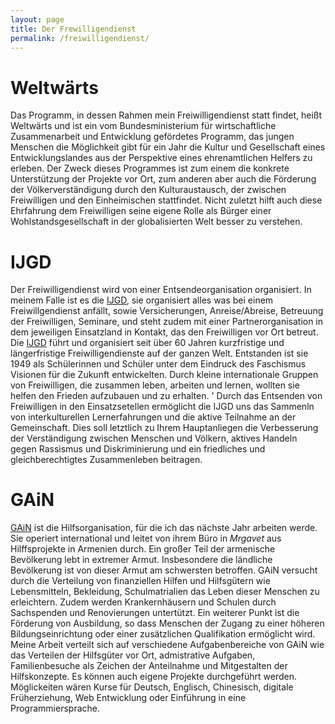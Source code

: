 ```yaml
---
layout: page
title: Der Frewilligendienst
permalink: /freiwilligendienst/
---
```

# Weltwärts
Das Programm, in dessen Rahmen mein Freiwilligendienst statt findet, heißt Weltwärts und ist ein vom Bundesministerium für wirtschaftliche Zusammenarbeit und Entwicklung gefördetes Programm, das jungen Menschen die Möglichkeit gibt für ein Jahr die Kultur und Gesellschaft eines Entwicklungslandes aus der Perspektive eines ehrenamtlichen Helfers zu erleben.
Der Zweck dieses Programmes ist zum einem die konkrete Unterstützung der Projekte vor Ort, zum anderen aber auch die Förderung der Völkerverständigung durch den Kulturaustausch, der zwischen Freiwilligen und den Einheimischen stattfindet. Nicht zuletzt hilft auch diese Ehrfahrung dem Freiwilligen seine eigene Rolle als Bürger einer Wohlstandsgesellschaft in der globalisierten Welt besser zu verstehen.

# IJGD
Der Freiwilligendienst wird von einer Entsendeorganisation organisiert. In meinem Falle ist es die [IJGD], sie organisiert alles was bei einem Freiwillgendienst anfällt, sowie Versicherungen, Anreise/Abreise, Betreuung der Freiwilligen, Seminare, und steht zudem mit einer Partnerorganisation in dem jeweiligen Einsatzland in Kontakt, das den Freiwilligen vor Ort betreut.
Die [IJGD] führt und organisiert seit über 60 Jahren kurzfristige und längerfristige Freiwilligendienste auf der ganzen Welt.
Entstanden ist sie 1949 als Schülerinnen und Schüler unter dem Eindruck des Faschismus Visionen für die Zukunft entwickelten. Durch kleine internationale Gruppen von Freiwilligen, die zusammen leben, arbeiten und lernen, wollten sie helfen den Frieden aufzubauen und zu erhalten. '
Durch das Entsenden von Freiwilligen in den Einsatzsetellen ermöglicht die IJGD uns das Sammenln von interkulturellen Lernerfahrungen und die aktive Teilnahme an der Gemeinschaft.
Dies soll letztlich zu Ihrem Hauptanliegen die Verbesserung der Verständigung zwischen Menschen und Völkern, aktives Handeln gegen Rassismus und Diskriminierung und ein friedliches und gleichberechtigtes Zusammenleben beitragen.

# GAiN
[GAiN] ist die Hilfsorganisation, für die ich das nächste Jahr arbeiten werde. Sie operiert international und leitet von ihrem Büro in *Mrgavet* aus Hilffsprojekte in Armenien durch.
Ein großer Teil der armenische Bevölkerung lebt in extremer Armut. Insbesondere die ländliche Bevölkerung ist von dieser Armut am schwersten betroffen.
GAiN versucht durch die Verteilung von finanziellen Hilfen und Hilfsgütern wie Lebensmitteln, Bekleidung, Schulmatrialien das Leben dieser Menschen zu erleichtern. Zudem werden Krankernhäusern und Schulen durch Sachspenden und Renovierungen untertützt. Ein weiterer Punkt ist die Förderung von Ausbildung, so dass Menschen der Zugang zu einer höheren Bildungseinrichtung oder einer zusätzlichen Qualifikation ermöglicht wird. Meine Arbeit verteilt sich auf verschiedene Aufgabenbereiche von GAiN wie das Verteilen der Hilfsgüter vor Ort, admistrative Aufgaben, Familienbesuche als Zeichen der Anteilnahme und Mitgestalten der Hilfskonzepte. Es können auch eigene Projekte durchgeführt werden. Möglickeiten wären Kurse für Deutsch, Englisch, Chinesisch, digitale Früherziehung, Web Entwicklung oder Einführung in eine Programmiersprache.

[IJGD]: https://www.ijgd.de/
[GAiN]: http://www.gain-germany.org/projektlaender/armenien/

